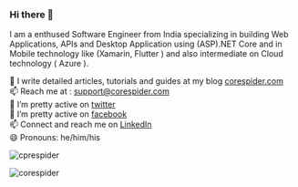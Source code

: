 ### Hi there 👋

<!--
**corespider/corespider** is a ✨ _special_ ✨ repository because its `README.md` (this file) appears on your GitHub profile.

I am a enthused Software Engineer from India specializing in building Web Applications, APIs and Desktop Application using (ASP).NET Core and in Mobile technology like (Xamarin, Flutter ) and also intermediate on Cloud technology ( Azure ). 
<--
- 👯 I’m looking to collaborate on ...
- 🤔 I write detailed articles, tutorials and guides at my blog <a href="https://corespider.com/">corespider.com</a>
- 💬 Ask me about ...
- 📫 How to reach me: support@corespider.com
- 😄 Pronouns: ...
- ⚡ Fun fact: ...
-->

I am a enthused Software Engineer from India specializing in building Web Applications, APIs and Desktop Application using (ASP).NET Core and in Mobile technology like (Xamarin, Flutter ) and also intermediate on Cloud technology ( Azure ). 

🤔 I write detailed articles, tutorials and guides at my blog <a href="https://corespider.com/">corespider.com</a><br>
📫 Reach me at : support@corespider.com<br>
🤔 I’m pretty active on <a href="https://twitter.com/corespiderpro">twitter</a><br>
🤔 I’m pretty active on <a href="https://www.facebook.com/CoreSpider/">facebook</a><br>
📫 Connect and reach me on <a href="https://www.linkedin.com/company/corespider">LinkedIn</a><br>
😄 Pronouns: he/him/his<br>

<p align="left"> <img src="https://komarev.com/ghpvc/?username=corespider" alt="cprespider" /> </p>

 <p align="left">  
  <img src="https://github-readme-stats.vercel.app/api?username=corespider&show_icons=false" alt="corespider" />
 </p>
